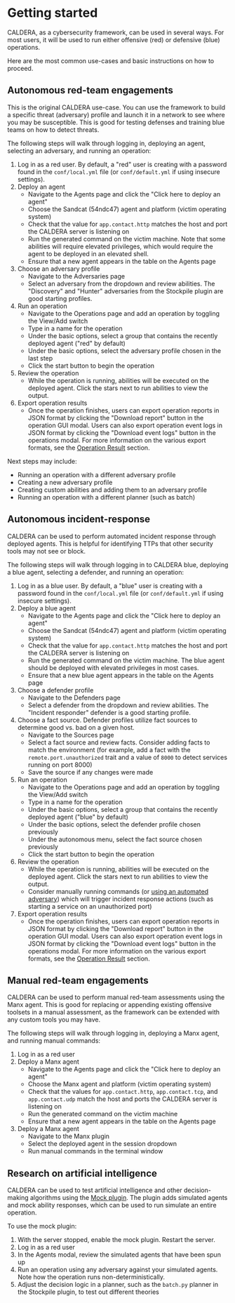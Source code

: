 # Getting started

CALDERA, as a cybersecurity framework, can be used in several ways. For most users, it will be used to run either offensive (red) or defensive (blue) operations.

Here are the most common use-cases and basic instructions on how to proceed. 

## Autonomous red-team engagements

This is the original CALDERA use-case. You can use the framework to build a specific threat (adversary) profile and launch it in a network to see where you may be susceptible. This is good for testing defenses and training blue teams on how to detect threats. 

The following steps will walk through logging in, deploying an agent, selecting an adversary, and running an operation:

1) Log in as a red user. By default, a "red" user is creating with a password found in the `conf/local.yml` file (or `conf/default.yml` if using insecure settings).
1) Deploy an agent
   - Navigate to the Agents page and click the "Click here to deploy an agent"
   - Choose the Sandcat (54ndc47) agent and platform (victim operating system)
   - Check that the value for `app.contact.http` matches the host and port the CALDERA server is listening on
   - Run the generated command on the victim machine. Note that some abilities will require elevated privileges, which would require the agent to be deployed in an elevated shell.
   - Ensure that a new agent appears in the table on the Agents page
1) Choose an adversary profile
   - Navigate to the Adversaries page
   - Select an adversary from the dropdown and review abilities. The "Discovery" and "Hunter" adversaries from the Stockpile plugin are good starting profiles.
1) Run an operation
   - Navigate to the Operations page and add an operation by toggling the View/Add switch
   - Type in a name for the operation
   - Under the basic options, select a group that contains the recently deployed agent ("red" by default)
   - Under the basic options, select the adversary profile chosen in the last step
   - Click the start button to begin the operation
1) Review the operation
   - While the operation is running, abilities will be executed on the deployed agent. Click the stars next to run abilities to view the output.
1) Export operation results
   - Once the operation finishes, users can export operation reports in JSON format by clicking the "Download report"
   button in the operation GUI modal. Users can also export operation event logs in JSON format by clicking the "Download event logs"
   button in the operations modal. For more information on the various export formats, see the [Operation Result](Operation-Results.md) section.

Next steps may include:

- Running an operation with a different adversary profile
- Creating a new adversary profile
- Creating custom abilities and adding them to an adversary profile
- Running an operation with a different planner (such as batch)

## Autonomous incident-response 

CALDERA can be used to perform automated incident response through deployed agents. This is helpful for identifying TTPs that other security tools may not see or block. 

The following steps will walk through logging in to CALDERA blue, deploying a blue agent, selecting a defender, and running an operation:

1) Log in as a blue user. By default, a "blue" user is creating with a password found in the `conf/local.yml` file (or `conf/default.yml` if using insecure settings).
1) Deploy a blue agent
   - Navigate to the Agents page and click the "Click here to deploy an agent"
   - Choose the Sandcat (54ndc47) agent and platform (victim operating system)
   - Check that the value for `app.contact.http` matches the host and port the CALDERA server is listening on
   - Run the generated command on the victim machine. The blue agent should be deployed with elevated privileges in most cases.
   - Ensure that a new blue agent appears in the table on the Agents page
1) Choose a defender profile
   - Navigate to the Defenders page
   - Select a defender from the dropdown and review abilities. The "Incident responder" defender is a good starting profile.
1) Choose a fact source. Defender profiles utilize fact sources to determine good vs. bad on a given host.
   - Navigate to the Sources page
   - Select a fact source and review facts. Consider adding facts to match the environment (for example, add a fact with the `remote.port.unauthorized` trait and a value of `8000` to detect services running on port 8000)
   - Save the source if any changes were made
1) Run an operation
   - Navigate to the Operations page and add an operation by toggling the View/Add switch
   - Type in a name for the operation
   - Under the basic options, select a group that contains the recently deployed agent ("blue" by default)
   - Under the basic options, select the defender profile chosen previously
   - Under the autonomous menu, select the fact source chosen previously
   - Click the start button to begin the operation
1) Review the operation
   - While the operation is running, abilities will be executed on the deployed agent. Click the stars next to run abilities to view the output.
   - Consider manually running commands (or [using an automated adversary](#autonomous-red-team-engagements)) which will trigger incident response actions (such as starting a service on an unauthorized port)
1) Export operation results
   - Once the operation finishes, users can export operation reports in JSON format by clicking the "Download report"
   button in the operation GUI modal. Users can also export operation event logs in JSON format by clicking the "Download event logs"
   button in the operations modal. For more information on the various export formats, see the [Operation Result](Operation-Results.md) section.
   

## Manual red-team engagements

CALDERA can be used to perform manual red-team assessments using the Manx agent. This is good for replacing or appending existing offensive toolsets in a manual assessment, as the framework can be extended with any custom tools you may have.

The following steps will walk through logging in, deploying a Manx agent, and running manual commands:

1) Log in as a red user
1) Deploy a Manx agent
   - Navigate to the Agents page and click the "Click here to deploy an agent"
   - Choose the Manx agent and platform (victim operating system)
   - Check that the values for `app.contact.http`, `app.contact.tcp`, and `app.contact.udp` match the host and ports the CALDERA server is listening on
   - Run the generated command on the victim machine
   - Ensure that a new agent appears in the table on the Agents page
1) Deploy a Manx agent
   - Navigate to the Manx plugin
   - Select the deployed agent in the session dropdown 
   - Run manual commands in the terminal window

## Research on artificial intelligence

CALDERA can be used to test artificial intelligence and other decision-making algorithms using the [Mock plugin](https://github.com/mitre/mock). The plugin adds simulated agents and mock ability responses, which can be used to run simulate an entire operation.

To use the mock plugin:

1) With the server stopped, enable the mock plugin. Restart the server.
1) Log in as a red user
1) In the Agents modal, review the simulated agents that have been spun up
1) Run an operation using any adversary against your simulated agents. Note how the operation runs non-deterministically.
1) Adjust the decision logic in a planner, such as the `batch.py` planner in the Stockpile plugin, to test out different theories
